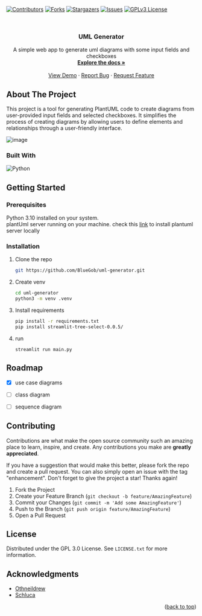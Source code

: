 <!-- Improved compatibility of back to top link: See: https://github.com/othneildrew/Best-README-Template/pull/73 -->
<a name="readme-top"></a>

<!-- PROJECT SHIELDS -->
<!--
*** I'm using markdown "reference style" links for readability.
*** Reference links are enclosed in brackets [ ] instead of parentheses ( ).
*** See the bottom of this document for the declaration of the reference variables
*** for contributors-url, forks-url, etc. This is an optional, concise syntax you may use.
*** https://www.markdownguide.org/basic-syntax/#reference-style-links
-->
[![Contributors][contributors-shield]][contributors-url]
[![Forks][forks-shield]][forks-url]
[![Stargazers][stars-shield]][stars-url]
[![Issues][issues-shield]][issues-url]
[![GPLv3 License][license-shield]][license-url]


<!-- PROJECT LOGO -->
<br />
<div align="center">
<!--   <a href="https://github.com/BlueGob/uml-generator">
    <img src="images/logo.png" alt="Logo" width="80" height="80">
  </a> -->

  <h3 align="center">UML Generator</h3>

  <p align="center">
  A simple web app to generate uml diagrams with some input fields and checkboxes 
    <br />
    <a href="https://github.com/BlueGob/uml-generator"><strong>Explore the docs »</strong></a>
    <br />
    <br />
    <a href="https://github.com/BlueGob/uml-generator">View Demo</a>
    ·
    <a href="https://github.com/BlueGob/uml-generator/issues">Report Bug</a>
    ·
    <a href="https://github.com/BlueGob/uml-generator/issues">Request Feature</a>
  </p>
</div>



<!-- ABOUT THE PROJECT -->
## About The Project
This project is a tool for generating PlantUML code to create diagrams from user-provided input fields and selected checkboxes.
It simplifies the process of creating diagrams by allowing users to define elements and relationships through a user-friendly interface.  

![image](https://github.com/BlueGob/uml-generator/assets/59932913/e8a7274b-8853-4244-bb9b-af7385f21ec2)

### Built With

![Python](https://img.shields.io/badge/python-3670A0?style=for-the-badge&logo=python&logoColor=ffdd54) 



<!-- GETTING STARTED -->
## Getting Started


### Prerequisites

Python 3.10 installed on your system.<br>
plantUml server running on your machine. check this [link](https://github.com/plantuml/plantuml-server) to install plantuml server locally 
### Installation
1. Clone the repo
   ```sh
   git https://github.com/BlueGob/uml-generator.git
    ```
2. Create venv
   ```sh
   cd uml-generator
   python3 -m venv .venv
   ```
3. Install requirements
   ```sh
   pip install -r requirements.txt
   pip install streamlit-tree-select-0.0.5/
   ```
4. run
   ```
   streamlit run main.py
   ```

<!-- ROADMAP -->
## Roadmap

- [x] use case diagrams
- [ ] class diagram
- [ ] sequence diagram


<!-- CONTRIBUTING -->
## Contributing

Contributions are what make the open source community such an amazing place to learn, inspire, and create. Any contributions you make are **greatly appreciated**.

If you have a suggestion that would make this better, please fork the repo and create a pull request. You can also simply open an issue with the tag "enhancement".
Don't forget to give the project a star! Thanks again!

1. Fork the Project
2. Create your Feature Branch (`git checkout -b feature/AmazingFeature`)
3. Commit your Changes (`git commit -m 'Add some AmazingFeature'`)
4. Push to the Branch (`git push origin feature/AmazingFeature`)
5. Open a Pull Request

<!-- LICENSE -->
## License

Distributed under the GPL 3.0 License. See `LICENSE.txt` for more information.

<!-- ACKNOWLEDGMENTS -->
## Acknowledgments

* [Othneildrew](https://github.com/othneildrew/Best-README-Template)
* [Schluca](https://github.com/Schluca/streamlit_tree_select)

<p align="right">(<a href="#readme-top">back to top</a>)</p>



<!-- MARKDOWN LINKS & IMAGES -->
[contributors-shield]: https://img.shields.io/github/contributors/BlueGob/uml-generator.svg?style=for-the-badge
[contributors-url]: https://github.com/BlueGob/uml-generator/graphs/contributors
[forks-shield]: https://img.shields.io/github/forks/BlueGob/uml-generator.svg?style=for-the-badge
[forks-url]: https://github.com/BlueGob/uml-generator/network/members
[stars-shield]: https://img.shields.io/github/stars/BlueGob/uml-generator.svg?style=for-the-badge
[stars-url]: https://github.com/BlueGob/uml-generator/stargazers
[issues-shield]: https://img.shields.io/github/issues/BlueGob/uml-generator.svg?style=for-the-badge
[issues-url]: https://github.com/BlueGob/uml-generator/issues
[license-shield]: https://img.shields.io/github/license/BlueGob/uml-generator.svg?style=for-the-badge
[license-url]:https://github.com/BlueGob/uml-generator/blob/master/LICENSE.txt
[product-screenshot]: images/screenshot.png

